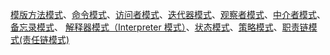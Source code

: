 [模版方法模式](5.8、TemplateMethod模板方法.md)、[命令模式](5.6、Commend命令模式.md)、[访问者模式](5.5、Visitor访问者.md)、[迭代器模式](5.5、Iterator迭代器.md)、[观察者模式](5.4、Observer观察者.md)、[中介者模式](5.3、Mediator中介者模式.md)、[备忘录模式](5.7、Memento备忘录模式.md)、 [解释器模式（Interpreter 模式）](5.10、Interpret解释器.md)、[状态模式](5.9、State状态模式.md)、[策略模式](5.1、Strategy策略模式.md)、[职责链模式(责任链模式)](5.2、Chain-of-responsibility责任链模式.md)
